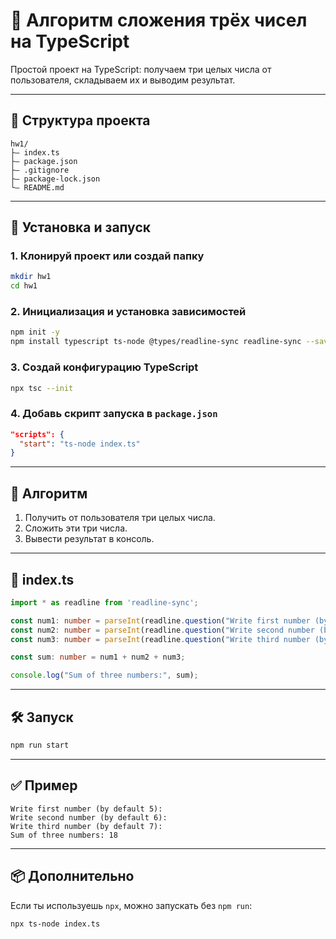 # 📘 Алгоритм сложения трёх чисел на TypeScript

Простой проект на TypeScript: получаем три целых числа от пользователя, складываем их и выводим результат.

---

## 📁 Структура проекта

```
hw1/
├— index.ts
├— package.json
├— .gitignore
├— package-lock.json
└— README.md
```

---

## 🚀 Установка и запуск

### 1. Клонируй проект или создай папку

```bash
mkdir hw1
cd hw1
```

### 2. Инициализация и установка зависимостей

```bash
npm init -y
npm install typescript ts-node @types/readline-sync readline-sync --save-dev
```

### 3. Создай конфигурацию TypeScript

```bash
npx tsc --init
```

### 4. Добавь скрипт запуска в `package.json`

```json
"scripts": {
  "start": "ts-node index.ts"
}
```

---

## 🧠 Алгоритм

1. Получить от пользователя три целых числа.
2. Сложить эти три числа.
3. Вывести результат в консоль.

---

## 📄 index.ts

```ts
import * as readline from 'readline-sync';

const num1: number = parseInt(readline.question("Write first number (by default 5 push Enter): ", { defaultInput: "5" }), 10);
const num2: number = parseInt(readline.question("Write second number (by default 6 push Enter): ", { defaultInput: "6" }), 10);
const num3: number = parseInt(readline.question("Write third number (by default 7 push Enter): ", { defaultInput: "7" }), 10);

const sum: number = num1 + num2 + num3;

console.log("Sum of three numbers:", sum);
```

---

## 🛠️ Запуск

```bash
npm run start
```

---

## ✅ Пример

```
Write first number (by default 5):
Write second number (by default 6):
Write third number (by default 7):
Sum of three numbers: 18
```

---

## 📦 Дополнительно

Если ты используешь `npx`, можно запускать без `npm run`:

```bash
npx ts-node index.ts
```

